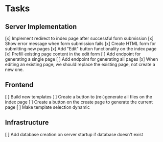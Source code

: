 # Tasks

## Server Implementation

[x] Implement redirect to index page after successful form submission
[x] Show error message when form submission fails
[x] Create HTML form for submitting new pages
[x] Add "Edit" button functionality on the index page
[x] Prefill existing page content in the edit form
[ ] Add endpoint for generating a single page
[ ] Add endpoint for generating all pages
[x] When editing an existing page, we should replace the existing page, not create a new one.

## Frontend
[ ] Build new templates
[ ] Create a button to (re-)generate all files on the index page
[ ] Create a button on the create page to generate the current page
[ ] Make template selection dynamic

## Infrastructure
[ ] Add database creation on server startup if database doesn't exist
